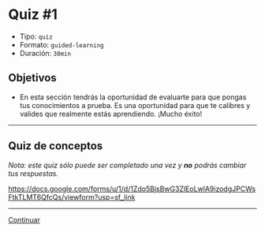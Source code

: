 # Quiz #1
- Tipo: `quiz`
- Formato: `guided-learning`
- Duración: `30min`

## Objetivos

- En esta sección tendrás la oportunidad de evaluarte para que pongas tus conocimientos a prueba. Es una oportunidad para que te calibres y valides que realmente estás aprendiendo. ¡Mucho éxito!

***

## Quiz de conceptos

_Nota: este quiz sólo puede ser completado una vez y **no** podrás cambiar tus respuestas._

https://docs.google.com/forms/u/1/d/1Zdo5BjsBwG3ZlEoLwlA9izodgJPCWsFtkTLMT6QfcQs/viewform?usp=sf_link

***
[Continuar](10-lecture.md)
